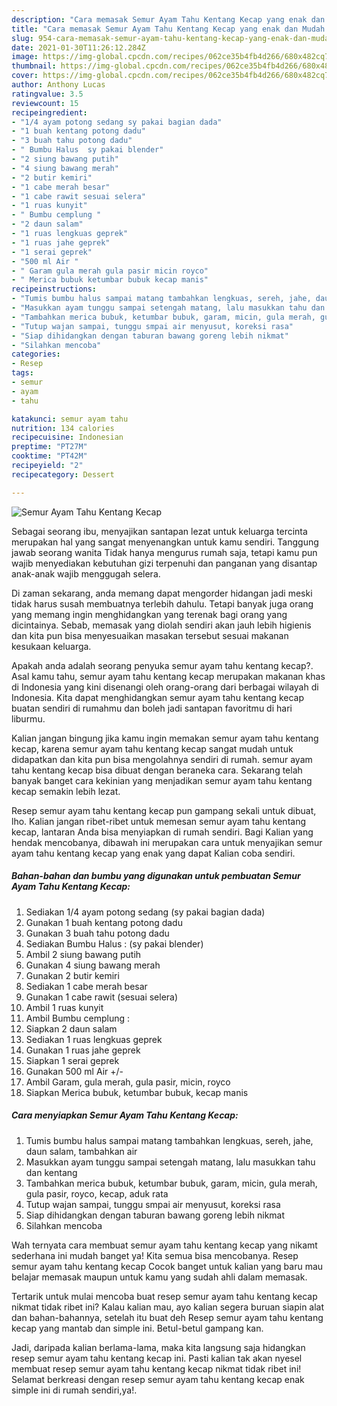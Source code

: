 ```yaml
---
description: "Cara memasak Semur Ayam Tahu Kentang Kecap yang enak dan Mudah Dibuat"
title: "Cara memasak Semur Ayam Tahu Kentang Kecap yang enak dan Mudah Dibuat"
slug: 954-cara-memasak-semur-ayam-tahu-kentang-kecap-yang-enak-dan-mudah-dibuat
date: 2021-01-30T11:26:12.284Z
image: https://img-global.cpcdn.com/recipes/062ce35b4fb4d266/680x482cq70/semur-ayam-tahu-kentang-kecap-foto-resep-utama.jpg
thumbnail: https://img-global.cpcdn.com/recipes/062ce35b4fb4d266/680x482cq70/semur-ayam-tahu-kentang-kecap-foto-resep-utama.jpg
cover: https://img-global.cpcdn.com/recipes/062ce35b4fb4d266/680x482cq70/semur-ayam-tahu-kentang-kecap-foto-resep-utama.jpg
author: Anthony Lucas
ratingvalue: 3.5
reviewcount: 15
recipeingredient:
- "1/4 ayam potong sedang sy pakai bagian dada"
- "1 buah kentang potong dadu"
- "3 buah tahu potong dadu"
- " Bumbu Halus  sy pakai blender"
- "2 siung bawang putih"
- "4 siung bawang merah"
- "2 butir kemiri"
- "1 cabe merah besar"
- "1 cabe rawit sesuai selera"
- "1 ruas kunyit"
- " Bumbu cemplung "
- "2 daun salam"
- "1 ruas lengkuas geprek"
- "1 ruas jahe geprek"
- "1 serai geprek"
- "500 ml Air "
- " Garam gula merah gula pasir micin royco"
- " Merica bubuk ketumbar bubuk kecap manis"
recipeinstructions:
- "Tumis bumbu halus sampai matang tambahkan lengkuas, sereh, jahe, daun salam, tambahkan air"
- "Masukkan ayam tunggu sampai setengah matang, lalu masukkan tahu dan kentang"
- "Tambahkan merica bubuk, ketumbar bubuk, garam, micin, gula merah, gula pasir, royco, kecap, aduk rata"
- "Tutup wajan sampai, tunggu smpai air menyusut, koreksi rasa"
- "Siap dihidangkan dengan taburan bawang goreng lebih nikmat"
- "Silahkan mencoba"
categories:
- Resep
tags:
- semur
- ayam
- tahu

katakunci: semur ayam tahu 
nutrition: 134 calories
recipecuisine: Indonesian
preptime: "PT27M"
cooktime: "PT42M"
recipeyield: "2"
recipecategory: Dessert

---
```



![Semur Ayam Tahu Kentang Kecap](https://img-global.cpcdn.com/recipes/062ce35b4fb4d266/680x482cq70/semur-ayam-tahu-kentang-kecap-foto-resep-utama.jpg)

Sebagai seorang ibu, menyajikan santapan lezat untuk keluarga tercinta merupakan hal yang sangat menyenangkan untuk kamu sendiri. Tanggung jawab seorang  wanita Tidak hanya mengurus rumah saja, tetapi kamu pun wajib menyediakan kebutuhan gizi terpenuhi dan panganan yang disantap anak-anak wajib menggugah selera.

Di zaman  sekarang, anda memang dapat mengorder hidangan jadi meski tidak harus susah membuatnya terlebih dahulu. Tetapi banyak juga orang yang memang ingin menghidangkan yang terenak bagi orang yang dicintainya. Sebab, memasak yang diolah sendiri akan jauh lebih higienis dan kita pun bisa menyesuaikan masakan tersebut sesuai makanan kesukaan keluarga. 



Apakah anda adalah seorang penyuka semur ayam tahu kentang kecap?. Asal kamu tahu, semur ayam tahu kentang kecap merupakan makanan khas di Indonesia yang kini disenangi oleh orang-orang dari berbagai wilayah di Indonesia. Kita dapat menghidangkan semur ayam tahu kentang kecap buatan sendiri di rumahmu dan boleh jadi santapan favoritmu di hari liburmu.

Kalian jangan bingung jika kamu ingin memakan semur ayam tahu kentang kecap, karena semur ayam tahu kentang kecap sangat mudah untuk didapatkan dan kita pun bisa mengolahnya sendiri di rumah. semur ayam tahu kentang kecap bisa dibuat dengan beraneka cara. Sekarang telah banyak banget cara kekinian yang menjadikan semur ayam tahu kentang kecap semakin lebih lezat.

Resep semur ayam tahu kentang kecap pun gampang sekali untuk dibuat, lho. Kalian jangan ribet-ribet untuk memesan semur ayam tahu kentang kecap, lantaran Anda bisa menyiapkan di rumah sendiri. Bagi Kalian yang hendak mencobanya, dibawah ini merupakan cara untuk menyajikan semur ayam tahu kentang kecap yang enak yang dapat Kalian coba sendiri.

<!--inarticleads1-->

##### Bahan-bahan dan bumbu yang digunakan untuk pembuatan Semur Ayam Tahu Kentang Kecap:

1. Sediakan 1/4 ayam potong sedang (sy pakai bagian dada)
1. Gunakan 1 buah kentang potong dadu
1. Gunakan 3 buah tahu potong dadu
1. Sediakan  Bumbu Halus : (sy pakai blender)
1. Ambil 2 siung bawang putih
1. Gunakan 4 siung bawang merah
1. Gunakan 2 butir kemiri
1. Sediakan 1 cabe merah besar
1. Gunakan 1 cabe rawit (sesuai selera)
1. Ambil 1 ruas kunyit
1. Ambil  Bumbu cemplung :
1. Siapkan 2 daun salam
1. Sediakan 1 ruas lengkuas geprek
1. Gunakan 1 ruas jahe geprek
1. Siapkan 1 serai geprek
1. Gunakan 500 ml Air +/-
1. Ambil  Garam, gula merah, gula pasir, micin, royco
1. Siapkan  Merica bubuk, ketumbar bubuk, kecap manis




<!--inarticleads2-->

##### Cara menyiapkan Semur Ayam Tahu Kentang Kecap:

1. Tumis bumbu halus sampai matang tambahkan lengkuas, sereh, jahe, daun salam, tambahkan air
1. Masukkan ayam tunggu sampai setengah matang, lalu masukkan tahu dan kentang
1. Tambahkan merica bubuk, ketumbar bubuk, garam, micin, gula merah, gula pasir, royco, kecap, aduk rata
1. Tutup wajan sampai, tunggu smpai air menyusut, koreksi rasa
1. Siap dihidangkan dengan taburan bawang goreng lebih nikmat
1. Silahkan mencoba




Wah ternyata cara membuat semur ayam tahu kentang kecap yang nikamt sederhana ini mudah banget ya! Kita semua bisa mencobanya. Resep semur ayam tahu kentang kecap Cocok banget untuk kalian yang baru mau belajar memasak maupun untuk kamu yang sudah ahli dalam memasak.

Tertarik untuk mulai mencoba buat resep semur ayam tahu kentang kecap nikmat tidak ribet ini? Kalau kalian mau, ayo kalian segera buruan siapin alat dan bahan-bahannya, setelah itu buat deh Resep semur ayam tahu kentang kecap yang mantab dan simple ini. Betul-betul gampang kan. 

Jadi, daripada kalian berlama-lama, maka kita langsung saja hidangkan resep semur ayam tahu kentang kecap ini. Pasti kalian tak akan nyesel membuat resep semur ayam tahu kentang kecap nikmat tidak ribet ini! Selamat berkreasi dengan resep semur ayam tahu kentang kecap enak simple ini di rumah sendiri,ya!.

